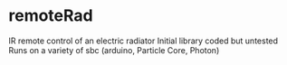 # remoteRad
IR remote control of an electric radiator
Initial library coded but untested
Runs on a variety of sbc (arduino, Particle Core, Photon)

